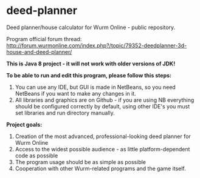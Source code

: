 deed-planner
============

Deed planner/house calculator for Wurm Online - public repository.

Program official forum thread: http://forum.wurmonline.com/index.php?/topic/79352-deedplanner-3d-house-and-deed-planner/

<b>This is Java 8 project - it will not work with older versions of JDK!</b>

<b>To be able to run and edit this program, please follow this steps:</b><br>
1. You can use any IDE, but GUI is made in NetBeans, so you need NetBeans if you want to make any changes in it.<br>
2. All libraries and graphics are on Github - if you are using NB everything should be configured correctly by default, using other IDE's you must set libraries and run directory manually.

<b>Project goals:</b><br>
1. Creation of the most advanced, professional-looking deed planner for Wurm Online<br>
2. Access to the widest possible audience - as little platform-dependent code as possible<br>
3. The program usage should be as simple as possible<br>
4. Cooperation with other Wurm-related programs and the game itself.
